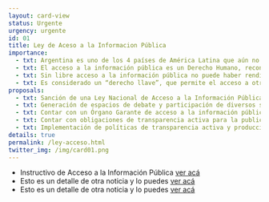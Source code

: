 ```yaml
---
layout: card-view
status: Urgente
urgency: urgente
id: 01
title: Ley de Aceso a la Informacion Pública
importance:
  - txt: Argentina es uno de los 4 países de América Latina que aún no cuenta con una Ley Nacional de Acceso a la Información Pública.
  - txt: El acceso a la información pública es un Derecho Humano, reconocido en tratados internacionales suscritos por la Argentina, y en la propia Constitución Nacional.
  - txt: Sin libre acceso a la información pública no puede haber rendición de cuentas ni un efectivo control de parte de la ciudadanía.
  - txt: Es considerado un “derecho llave”, que permite el acceso a otros derechos fundamentales (como salud, educación y vivienda, entre otros).
proposals:
  - txt: Sanción de una Ley Nacional de Acceso a la Información Pública, que respete los estándares internacionales en la materia.
  - txt: Generación de espacios de debate y participación de diversos sectores de la sociedad para el consenso del texto de la normativa.
  - txt: Contar con un Órgano Garante de acceso a la información pública autónomo y autárquico.
  - txt: Contar con obligaciones de transparencia activa para la publicación y difusión de información pública.
  - txt: Implementación de políticas de transparencia activa y producción de información accesible. 
details: true
permalink: /ley-acceso.html
twitter_img: /img/card01.png
---
```


* Instructivo de Acceso a la Información Pública [ver acá](http://poderciudadano.org/wp-content/uploads/2015/10/Acceso-a-la-informaci%C3%B3n-Instructivo.pdf)
* Esto es un detalle de otra noticia y lo puedes [ver acá](http://www.agendadeprobidad.gob.cl/?ver=2291)
* Esto es un detalle de otra noticia y lo puedes [ver acá](http://www.agendadeprobidad.gob.cl/?ver=2288)
